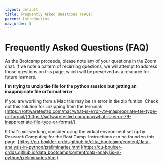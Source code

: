 ```yaml
---
layout: default
title: Frequently Asked Questions (FAQs)
parent: Introduction
nav_order: 5
---
```

# Frequently Asked Questions (FAQ)

As the Bootcamp proceeds, please note any of your questions in the Zoom chat. If we note a pattern of recurring questions, we will attempt to address those questions on this page, which will be preserved as a resource for future learners.

**I'm trying to unzip the file for the python session but getting an inappropriate file or format error**

If you are working from a Mac this may be an error in the zip funtion. Check out this solution for unzipping from the terminal: [https://softwaretested.com/mac/what-is-error-79-inappropriate-file-type-or-format/](https://softwaretested.com/mac/what-is-error-79-inappropriate-file-type-or-format/). 

If that's not working, consider using the virtual environment set up by Research Computing for the Boot Camp. Instructions can be found on this page: [https://cu-boulder-crdds.github.io/data_bootcamp/content/data-analysis-in-python/preliminaries.html](https://cu-boulder-crdds.github.io/data_bootcamp/content/data-analysis-in-python/preliminaries.html)





